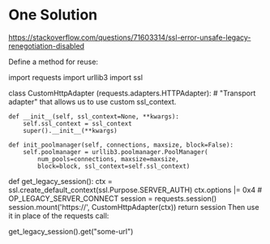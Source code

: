 # One Solution #

https://stackoverflow.com/questions/71603314/ssl-error-unsafe-legacy-renegotiation-disabled




Define a method for reuse:

import requests
import urllib3
import ssl


class CustomHttpAdapter (requests.adapters.HTTPAdapter):
    # "Transport adapter" that allows us to use custom ssl_context.

    def __init__(self, ssl_context=None, **kwargs):
        self.ssl_context = ssl_context
        super().__init__(**kwargs)

    def init_poolmanager(self, connections, maxsize, block=False):
        self.poolmanager = urllib3.poolmanager.PoolManager(
            num_pools=connections, maxsize=maxsize,
            block=block, ssl_context=self.ssl_context)


def get_legacy_session():
    ctx = ssl.create_default_context(ssl.Purpose.SERVER_AUTH)
    ctx.options |= 0x4  # OP_LEGACY_SERVER_CONNECT
    session = requests.session()
    session.mount('https://', CustomHttpAdapter(ctx))
    return session
Then use it in place of the requests call:

get_legacy_session().get("some-url")


